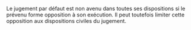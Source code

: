Le jugement par défaut est non avenu dans toutes ses dispositions si le prévenu forme opposition à son exécution. Il peut toutefois limiter cette opposition aux dispositions civiles du jugement.